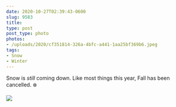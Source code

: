 ```yaml
---
date: 2020-10-27T02:39:43-0600
slug: 9583
title: 
type: post
post_type: photo
photos:
- /uploads/2020/cf351814-326a-4bfc-a441-1aa25bf369b6.jpeg
tags:
- Snow
- Winter
---
```

Snow is *still* coming down. Like most things this year, Fall has been cancelled. ❄️


![](/uploads/2020/cf351814-326a-4bfc-a441-1aa25bf369b6.jpeg)


